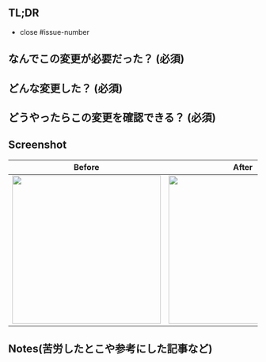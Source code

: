 ## TL;DR

- close #issue-number

## なんでこの変更が必要だった？ (必須)

## どんな変更した？ (必須)

## どうやったらこの変更を確認できる？ (必須)

## Screenshot

Before | After
:--: | :--:
<img src="" width="300" /> | <img src="" width="300" />

## Notes(苦労したとこや参考にした記事など)
